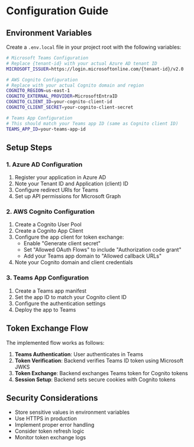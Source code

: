 # Configuration Guide

## Environment Variables

Create a `.env.local` file in your project root with the following variables:

```bash
# Microsoft Teams Configuration
# Replace {tenant-id} with your actual Azure AD tenant ID
MICROSOFT_ISSUER=https://login.microsoftonline.com/{tenant-id}/v2.0

# AWS Cognito Configuration
# Replace with your actual Cognito domain and region
COGNITO_REGION=us-east-1
COGNITO_EXTERNAL_PROVIDER=MicrosoftEntraID
COGNITO_CLIENT_ID=your-cognito-client-id
COGNITO_CLIENT_SECRET=your-cognito-client-secret

# Teams App Configuration
# This should match your Teams app ID (same as Cognito client ID)
TEAMS_APP_ID=your-teams-app-id
```

## Setup Steps

### 1. Azure AD Configuration
1. Register your application in Azure AD
2. Note your Tenant ID and Application (client) ID
3. Configure redirect URIs for Teams
4. Set up API permissions for Microsoft Graph

### 2. AWS Cognito Configuration
1. Create a Cognito User Pool
2. Create a Cognito App Client
3. Configure the app client for token exchange:
   - Enable "Generate client secret"
   - Set "Allowed OAuth Flows" to include "Authorization code grant"
   - Add your Teams app domain to "Allowed callback URLs"
4. Note your Cognito domain and client credentials

### 3. Teams App Configuration
1. Create a Teams app manifest
2. Set the app ID to match your Cognito client ID
3. Configure the authentication settings
4. Deploy the app to Teams

## Token Exchange Flow

The implemented flow works as follows:

1. **Teams Authentication**: User authenticates in Teams
2. **Token Verification**: Backend verifies Teams ID token using Microsoft JWKS
3. **Token Exchange**: Backend exchanges Teams token for Cognito tokens
4. **Session Setup**: Backend sets secure cookies with Cognito tokens

## Security Considerations

- Store sensitive values in environment variables
- Use HTTPS in production
- Implement proper error handling
- Consider token refresh logic
- Monitor token exchange logs 